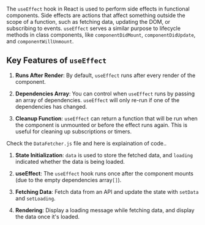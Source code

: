 The `useEffect` hook in React is used to perform side effects in functional components. Side effects are actions that affect something outside the scope of a function, such as fetching data, updating the DOM, or subscribing to events. `useEffect` serves a similar purpose to lifecycle methods in class components, like `componentDidMount`, `componentDidUpdate`, and `componentWillUnmount`.

## Key Features of `useEffect`

1. **Runs After Render**: By default, `useEffect` runs after every render of the component.

2. **Dependencies Array**: You can control when `useEffect` runs by passing an array of dependencies. `useEffect` will only re-run if one of the dependencies has changed.

3. **Cleanup Function**: `useEffect` can return a function that will be run when the component is unmounted or before the effect runs again. This is useful for cleaning up subscriptions or timers.

Check the `DataFetcher.js` file and here is explaination of code..

1. **State Initialization**: `data` is used to store the fetched data, and `loading` indicated whether the data is being loaded.

2. **useEffect**: The `useEffect` hook runs once after the component mounts (due to the empty dependencies array`[]`).

3. **Fetching Data**: Fetch data from an API and update the state with `setData` and `setLoading`.

4. **Rendering**: Display a loading message while fetching data, and display the data once it's loaded.

